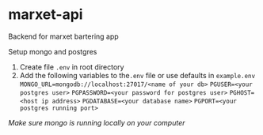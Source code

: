 # marxet-api

Backend for marxet bartering app

Setup mongo and postgres

1. Create file `.env` in root directory
2. Add the following variables to the`.env` file or use defaults in `example.env`
   `MONGO_URL=mongodb://localhost:27017/<name of your db>`
   `PGUSER=<your postgres user>`
   `PGPASSWORD=<your password for postgres user>`
   `PGHOST=<host ip address>`
   `PGDATABASE=<your database name>`
   `PGPORT=<your postgres running port>`

_Make sure mongo is running locally on your computer_
